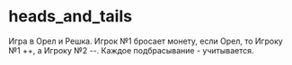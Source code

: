 # heads_and_tails

Игра в Орел и Решка.
Игрок №1 бросает монету, если Орел, то Игроку №1 ++, а Игроку №2 --.
Каждое подбрасывание - учитывается.

